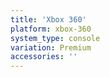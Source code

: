 ```yaml
---
title: 'Xbox 360'
platform: xbox-360
system_type: console
variation: Premium
accessories: ''
---
```


